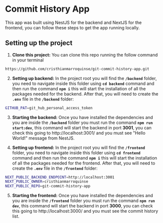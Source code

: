 # Commit History App

This app was built using NestJS for the backend and NextJS for the frontend, you can follow these steps to get the app running locally. 

## Setting up the project

1. **Clone this project:** You can clone this repo running the follow command in your terminal

```sh 
https://github.com/cristhianmarroquinse/git-commit-history-app.git
```

2. **Setting up backend:** In the project root you will find the **`/backend`** folder, you need to navigate inside this folder using **`cd backend`** command and then run the command **`npm i`** this will start the installation of all the packages needed for the backend. After that, you will need to create the **`.env`** file in the **`/backend`** folder:

```sh 
GITHUB_PAT=git_hub_personal_access_token
```

3. **Starting the backend:** Once you have installed the dependencies and you are inside the **`/backend`** folder you must run the command **`npm run start:dev`**, this command will start the backend in port **3001**, you can check this going to http://localhost:3001/ and you must see "Hello World!" message from NestJS.

4. **Setting up frontend:** In the project root you will find the **`/frontend`** folder, you need to navigate inside this folder using **`cd frontend`** command and then run the command **`npm i`** this will start the installation of all the packages needed for the frontend.  After that, you will need to create the **`.env`** file in the **`/frontend`** folder:

```sh 
NEXT_PUBLIC_BACKEND_ENDPOINT=http://localhost:3001
NEXT_PUBLIC_OWNER=cristhianmarroquinse
NEXT_PUBLIC_REPO=git-commit-history-app
```

5. **Starting the frontend:** Once you have installed the dependencies and you are inside the **`/frontend`** folder you must run the command **`npm run dev`**, this command will start the backend in port **3000**, you can check this going to http://localhost:3000/ and you must see the commit history list.